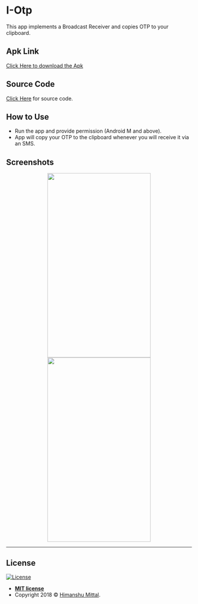 # I-Otp

This app implements a Broadcast Receiver and copies OTP to your clipboard.

## Apk Link

<a href="https://drive.google.com/open?id=1sjDx5gG0APPvDTAPntpHl1dvC2SqViRE">Click Here to download the Apk</a>

## Source Code

<a href="https://github.com/mittalHimanshu/I-Otp/tree/master/app/src/main/java/com/example/phoenix/i_otp">Click Here</a> for source code.

## How to Use

* Run the app and provide permission (Android M and above).
* App will copy your OTP to the clipboard whenever you will receive it via an SMS.

## Screenshots

<p align="center">
<img src="https://mittalhimanshu151.000webhostapp.com/Images/I-Otp/1.jpg" width="280" height="500" hspace="4"/>
<img src="https://mittalhimanshu151.000webhostapp.com/Images/I-Otp/2a.jpg" width="280" height="500" hspace="4"/>
</p>

---

## License

[![License](http://img.shields.io/:license-mit-blue.svg?style=flat-square)](http://badges.mit-license.org)

- **[MIT license](https://github.com/mittalHimanshu/I-Otp/blob/master/LICENSE)**
- Copyright 2018 © <a href="https://github.com/mittalHimanshu" target="_blank">Himanshu Mittal</a>.